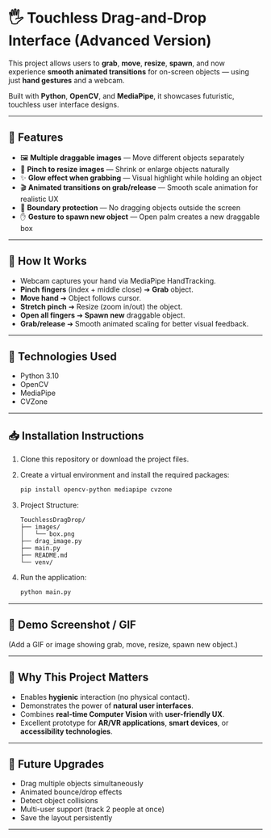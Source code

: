 # 🖐️ Touchless Drag-and-Drop Interface (Advanced Version)

This project allows users to **grab**, **move**, **resize**, **spawn**, and now experience **smooth animated transitions** for on-screen objects — using just **hand gestures** and a webcam.

Built with **Python**, **OpenCV**, and **MediaPipe**, it showcases futuristic, touchless user interface designs.

---

## 🎯 Features
- 🖼️ **Multiple draggable images** — Move different objects separately
- 📏 **Pinch to resize images** — Shrink or enlarge objects naturally
- ✨ **Glow effect when grabbing** — Visual highlight while holding an object
- 🎬 **Animated transitions on grab/release** — Smooth scale animation for realistic UX
- 🚧 **Boundary protection** — No dragging objects outside the screen
- ✋ **Gesture to spawn new object** — Open palm creates a new draggable box

---

## 🚀 How It Works
- Webcam captures your hand via MediaPipe HandTracking.
- **Pinch fingers** (index + middle close) ➔ **Grab** object.
- **Move hand** ➔ Object follows cursor.
- **Stretch pinch** ➔ Resize (zoom in/out) the object.
- **Open all fingers** ➔ **Spawn new** draggable object.
- **Grab/release** ➔ Smooth animated scaling for better visual feedback.

---

## 🧠 Technologies Used
- Python 3.10
- OpenCV
- MediaPipe
- CVZone

---

## 📥 Installation Instructions
1. Clone this repository or download the project files.
2. Create a virtual environment and install the required packages:
    ```bash
    pip install opencv-python mediapipe cvzone
    ```
3. Project Structure:
    ```
    TouchlessDragDrop/
    ├── images/
    │   └── box.png
    ├── drag_image.py
    ├── main.py
    ├── README.md
    └── venv/
    ```

4. Run the application:
    ```bash
    python main.py
    ```

---

## 📸 Demo Screenshot / GIF
(Add a GIF or image showing grab, move, resize, spawn new object.)

---

## 📢 Why This Project Matters
- Enables **hygienic** interaction (no physical contact).
- Demonstrates the power of **natural user interfaces**.
- Combines **real-time Computer Vision** with **user-friendly UX**.
- Excellent prototype for **AR/VR applications**, **smart devices**, or **accessibility technologies**.

---

## 🙌 Future Upgrades
- Drag multiple objects simultaneously
- Animated bounce/drop effects
- Detect object collisions
- Multi-user support (track 2 people at once)
- Save the layout persistently

---
